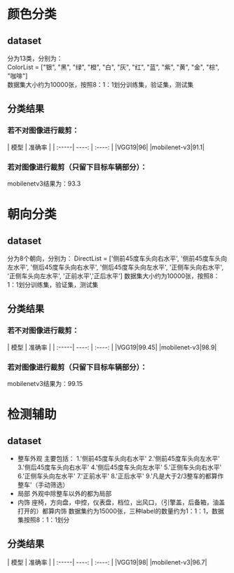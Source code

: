 # 颜色分类
## dataset  
分为13类，分别为：  
ColorList = ["银", "黑", "绿", "橙", "白", "灰", "红", "蓝", "紫", "黄", "金", "棕", "咖啡"]  
数据集大小约为10000张，按照8：1：1划分训练集，验证集，测试集  
## 分类结果
### 若不对图像进行裁剪：
| 模型 | 准确率 |
| :-----| ----: | :----: |
|VGG19|96|
|mobilenet-v3|91.1|
### 若对图像进行裁剪（只留下目标车辆部分）：
mobilenetv3结果为：93.3
# 朝向分类
## dataset
分为8个朝向，分别为：
DirectList = ['侧前45度车头向右水平', '侧前45度车头向左水平', '侧后45度车头向右水平', '侧后45度车头向左水平', '正侧车头向右水平', '正侧车头向左水平', '正前水平','正后水平']
数据集大小约为10000张，按照8：1：1划分训练集，验证集，测试集
## 分类结果
### 若不对图像进行裁剪：
| 模型 | 准确率 |
| :-----| ----: | :----: |
|VGG19|99.45|
|mobilenet-v3|98.9|
### 若对图像进行裁剪（只留下目标车辆部分）：
mobilenetv3结果为：99.15
# 检测辅助
## dataset
* 整车外观
主要包括：
1.'侧前45度车头向右水平'
2.'侧前45度车头向左水平' 
3.'侧后45度车头向右水平' 
4.'侧后45度车头向左水平'
5.'正侧车头向右水平' 
6.'正侧车头向左水平' 
7.'正前水平'
8.'正后水平'
9.'凡是大于2/3整车的都算作整车'（手动筛选）
* 局部
外观中除整车以外的都为局部
* 内饰
座椅，方向盘，中控，仪表盘，档位，出风口，（引擎盖，后备箱，油盖打开的）都算内饰
数据集约为15000张，三种label的数量约为1：1：1，数据集按照8：1：1划分
## 分类结果
| 模型 | 准确率 |
| :-----| ----: | :----: |
|VGG19|98|
|mobilenet-v3|96.7|